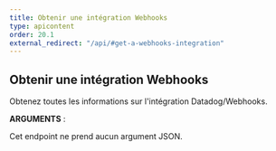 ```yaml
---
title: Obtenir une intégration Webhooks
type: apicontent
order: 20.1
external_redirect: "/api/#get-a-webhooks-integration"
---
```


## Obtenir une intégration Webhooks

Obtenez toutes les informations sur l'intégration Datadog/Webhooks.

**ARGUMENTS** :

Cet endpoint ne prend aucun argument JSON.
